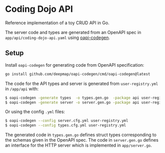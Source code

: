 # Coding Dojo API
Reference implementation of a toy CRUD API in Go.

The server code and types are generated from an OpenAPI spec in `app/api/coding-dojo-api.yaml` using [oapi-codegen](https://github.com/deepmap/oapi-codegen).

## Setup
Install `oapi-codegen` for generating code from OpenAPI specification:
```sh
go install github.com/deepmap/oapi-codegen/cmd/oapi-codegen@latest
```

The code for the API types and server is generated from `user-registry.yml` in `/app/api` with:
```sh
$ oapi-codegen -generate types  -o types.gen.go  -package api user-registry.yml
$ oapi-codegen -generate server -o server.gen.go -package api user-registry.yml
```
Or using the config `.yml` files:

```sh
$ oapi-codegen --config server.cfg.yml user-registry.yml
$ oapi-codegen --config types.cfg.yml user-registry.yml
```

The generated code in `types.gen.go` defines struct types corresponding to the schemas given in the OpenAPI spec.
The code in `server.gen.go` defines an interface for the HTTP server which is implemented in `app/server.go`.
